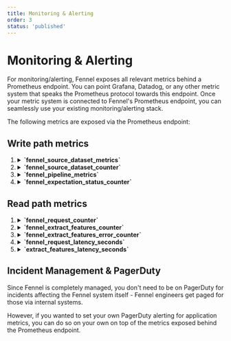 ```yaml
---
title: Monitoring & Alerting
order: 3
status: 'published'
---
```


# Monitoring & Alerting

For monitoring/alerting, Fennel exposes all relevant metrics behind a Prometheus
endpoint. You can point Grafana, Datadog, or any other metric system that speaks
the Prometheus protocol towards this endpoint. Once your metric system is
connected to Fennel's Prometheus endpoint, you can seamlessly use your existing
monitoring/alerting stack.

The following metrics are exposed via the Prometheus endpoint:

## Write path metrics
<ol>

<li>

<details>
   <summary><b> `fennel_source_dataset_metrics` </b></summary>

   Reports the rate & the health of data ingestion from sources into datasets

   Type: Gauge

   *Labels*:
    - `source_name` - name of the source
    - `dataset_name` - name of the dataset
    - `metric` - metric to report. Possible value are `backlog` & `event_timestamp_seconds`. 
        `backlog` reports the number of events ingested by the source but yet to be applied to the dataset.
        `event_timestamp_seconds` reports the event timestamp of the last message procssed (this is sampled and hence approximate).
   </details>
</li>

<li>
<details>
   <summary><b> `fennel_source_dataset_counter` </b></summary>

    Reports the count of schema errors encounted by a data source

    Type: Counter

   *Labels*:

    - `source_name` - name of the source
    - `dataset_name` - name of the dataset
    - `format` - format of the data being processed
    - `metric` - metric to report. Possible value are `msgs_processed` & `schema_error`. 
        `msgs_processed` reports the number of messages processed by the source dataset so far.
        `schema_error` reports the number of messages which failed due to schema mismatch related errors.
   </details>
</li>



<li>
<details>
   <summary><b> `fennel_pipeline_metrics` </b></summary>

    Reports the volume and the health of data flowing through the pipeline into the dataset

    Type: Gauge
    

   *Labels*:
    - `pipeline_name` - the name of the pipeline
    - `dataset_name` - the name of the dataset
    - `metric` - metric to report. Possible values are  `backlog`, `event_timestamp_seconds`, `error`.
     `backlog` reports the number of events in the input datasets that haven't been procssed by the pipeline.
     `event_timestamp_seconds` reports the event timestamp of the last message procssed (this is sampled and hence approximate).
     `error` is the number of messages for which the pipeline encountered an error.
   </details>
</li>

<li>
<details>
   <summary><b> `fennel_expectation_status_counter` </b></summary>

   Reports the number of rows in the dataset that passed/failed the given
   data expectation

   Type: Counter

   *Labels*:
   - `dataset` - the name of the dataset whose data is monitored
   - `expectation_name` – the name of the specific expectation
   - `status` - whether expectation passed or not. Valid values are `success` or `failure`
   </details>
</li>
</ol>


## Read path metrics
<ol>

<li>
<details>
   <summary><b> `fennel_request_counter` </b></summary>

   Reports the number of API calls to Fennel broken by the endpoint.

   Type: Counter

   *Labels*:
    - `target` - the endpoint invoked. Valid values are `sync`, `extract_features`, `log`, `extract_historical_features`.
    - `code` - the status code corresponding to the request. Valid values are valid HTTP codes.
   </details>
</li>

<li>
<details>
   <summary><b> `fennel_extract_features_counter` </b></summary>

   Reports the number of times a given feature has been extracted.

   Type: Counter

   *Labels*:
    - `featureset` - the name of the featureset in which the feature to be extracted is defined
    - `feature` - the name of the feature to be extracted
    - `workflow` - the name of the workflow set in the feature extraction call. Note that it defaults to `default` when not set.
    - `target` - either `extract_features` or `extract_historical_features`
   </details>
</li>

<li>
<details>
   <summary><b> `fennel_extract_features_error_counter` </b></summary>

   Reports the number of errors in feature extraction calls by workflow

   Type: Counter

   *Labels*:
    - `workflow` - the name of the workflow set in the feature extraction call. Note that it defaults to `default` when not set.
    - `target` - either `extract_features` or `extract_historical_features`.
    - `code` - the status code corresponding to the request. Valid values are valid HTTP codes.
   </details>
</li>

<li>
<details>
   <summary><b> `fennel_request_latency_seconds` </b></summary>

   Reports the latencies of the API calls made to Fennel.

   Type: Histogram

   *Labels*:
    - `target` - valid values are `extract_features`,`extract_historical_features`, `sync`, and `log`.
   </details>
</li>

<li>
<details>
   <summary><b> `extract_features_latency_seconds` </b></summary>

   Reports the latencies of feature extraction calls in particular.

   Type: Histogram

   *Labels*:
    - `workflow` - the name of the workflow set in the feature extraction call. Note that it defaults to `default` when not set.
    - `target` - either `extract_features` or `extract_historical_features`.
   </details>
</li>
</ol>


## Incident Management & PagerDuty
Since Fennel is completely managed, you don't need to be on PagerDuty for incidents affecting the Fennel system itself - Fennel engineers get paged for those via internal systems.

However, if you wanted to set your own PagerDuty alerting for application 
metrics, you can do so on your own on top of the metrics exposed behind the 
Prometheus endpoint.